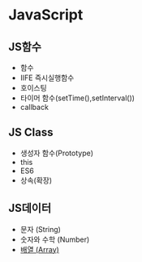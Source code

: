 # JavaScript

## JS함수
- 함수
- IIFE 즉시실행함수
- 호이스팅
- 타이머 함수(setTime(),setInterval())
- callback

## JS Class
- 생성자 함수(Prototype)
- this
- ES6
- 상속(확장)

## JS데이터
- 문자 (String)
- 숫자와 수학 (Number)
- [배열 (Array)](./array.md)
